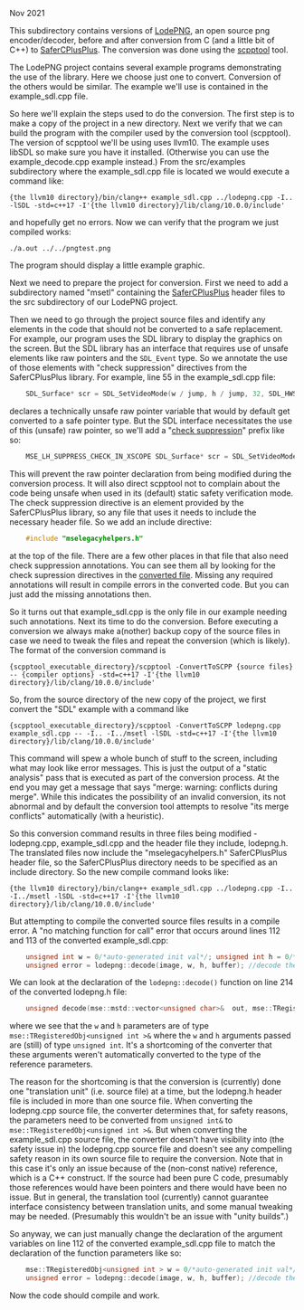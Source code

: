 Nov 2021

This subdirectory contains versions of [LodePNG](https://github.com/lvandeve/lodepng), an open source png encoder/decoder, before and after conversion from C (and a little bit of C++) to [SaferCPlusPlus](https://github.com/duneroadrunner/SaferCPlusPlus). The conversion was done using the [scpptool](https://github.com/duneroadrunner/scpptool) tool.

The LodePNG project contains several example programs demonstrating the use of the library. Here we choose just one to convert. Conversion of the others would be similar. The example we'll use is contained in the example_sdl.cpp file. 

So here we'll explain the steps used to do the conversion. The first step is to make a copy of the project in a new directory. Next we verify that we can build the program with the compiler used by the conversion tool (scpptool). The version of scpptool we'll be using uses llvm10. The example uses libSDL so make sure you have it installed. (Otherwise you can use the example_decode.cpp example instead.) From the src/examples subdirectory where the example_sdl.cpp file is located we would execute a command like: 

    {the llvm10 directory}/bin/clang++ example_sdl.cpp ../lodepng.cpp -I.. -lSDL -std=c++17 -I'{the llvm10 directory}/lib/clang/10.0.0/include'

and hopefully get no errors. Now we can verify that the program we just compiled works:

    ./a.out ../../pngtest.png

The program should display a little example graphic.

Next we need to prepare the project for conversion. First we need to add a subdirectory named "msetl" containing the [SaferCPlusPlus](https://github.com/duneroadrunner/SaferCPlusPlus) header files to the src subdirectory of our LodePNG project. 

Then we need to go through the project source files and identify any elements in the code that should not be converted to a safe replacement. For example, our program uses the SDL library to display the graphics on the screen. But the SDL library has an interface that requires use of unsafe elements like raw pointers and the `SDL_Event` type. So we annotate the use of those elements with "check suppression" directives from the SaferCPlusPlus library. For example, line 55 in the example_sdl.cpp file:

```cpp
    SDL_Surface* scr = SDL_SetVideoMode(w / jump, h / jump, 32, SDL_HWSURFACE);
```

declares a technically unsafe raw pointer variable that would by default get converted to a safe pointer type. But the SDL interface necessitates the use of this (unsafe) raw pointer, so we'll add a "[check suppression](https://github.com/duneroadrunner/scpptool#local-suppression-of-the-checks)" prefix like so:

```cpp
    MSE_LH_SUPPRESS_CHECK_IN_XSCOPE SDL_Surface* scr = SDL_SetVideoMode(w / jump, h / jump, 32, SDL_HWSURFACE);
```

This will prevent the raw pointer declaration from being modified during the conversion process. It will also direct scpptool not to complain about the code being unsafe when used in its (default) static safety verification mode. The check suppression directive is an element provided by the SaferCPlusPlus library, so any file that uses it needs to include the necessary header file. So we add an include directive:

```cpp
    #include "mselegacyhelpers.h"
```

at the top of the file. There are a few other places in that file that also need check suppression annotations. You can see them all by looking for the check supression directives in the [converted file](https://github.com/duneroadrunner/SaferCPlusPlus-AutoTranslation2/blob/master/examples/lodepng/lodepng_translated/src/examples/example_sdl.cpp). Missing any required annotations will result in compile errors in the converted code. But you can just add the missing annotations then.

So it turns out that example_sdl.cpp is the only file in our example needing such annotations. Next its time to do the conversion. Before executing a conversion we always make a(nother) backup copy of the source files in case we need to tweak the files and repeat the conversion (which is likely). The format of the conversion command is 

    {scpptool_executable_directory}/scpptool -ConvertToSCPP {source files} -- {compiler options} -std=c++17 -I'{the llvm10 directory}/lib/clang/10.0.0/include'

So, from the source directory of the new copy of the project, we first convert the "SDL" example with a command like 

    {scpptool_executable_directory}/scpptool -ConvertToSCPP lodepng.cpp example_sdl.cpp -- -I.. -I../msetl -lSDL -std=c++17 -I'{the llvm10 directory}/lib/clang/10.0.0/include'

This command will spew a whole bunch of stuff to the screen, including what may look like error messages. This is just the output of a "static analysis" pass that is executed as part of the conversion process. At the end you may get a message that says "merge: warning: conflicts during merge". While this indicates the possibility of an invalid conversion, its not abnormal and by default the conversion tool attempts to resolve "its merge conflicts" automatically (with a heuristic).

So this conversion command results in three files being modified - lodepng.cpp, example_sdl.cpp and the header file they include, lodepng.h. The translated files now include the "mselegacyhelpers.h" SaferCPlusPlus header file, so the SaferCPlusPlus directory needs to be specified as an include directory. So the new compile command looks like:

    {the llvm10 directory}/bin/clang++ example_sdl.cpp ../lodepng.cpp -I.. -I../msetl -lSDL -std=c++17 -I'{the llvm10 directory}/lib/clang/10.0.0/include'

But attempting to compile the converted source files results in a compile error. A "no matching function for call" error that occurs around lines 112 and 113 of the converted example_sdl.cpp:

```cpp
    unsigned int w = 0/*auto-generated init val*/; unsigned int h = 0/*auto-generated init val*/;
    unsigned error = lodepng::decode(image, w, h, buffer); //decode the png
```

We can look at the declaration of the `lodepng::decode()` function on line 214 of the converted lodepng.h file: 

```cpp
    unsigned decode(mse::mstd::vector<unsigned char>&  out, mse::TRegisteredObj<unsigned int >&  w, mse::TRegisteredObj<unsigned int >&  h, const mse::mstd::vector<unsigned char>&  in, LodePNGColorType colortype = LCT_RGBA, unsigned bitdepth = 8);
```

where we see that the `w` and `h` parameters are of type `mse::TRegisteredObj<unsigned int >&` where the `w` and `h` arguments passed are (still) of type `unsigned int`. It's a shortcoming of the converter that these arguments weren't automatically converted to the type of the reference parameters.

The reason for the shortcoming is that the conversion is (currently) done one "translation unit" (i.e. source file) at a time, but the lodepng.h header file is included in more than one source file. When converting the lodepng.cpp source file, the converter determines that, for safety reasons, the parameters need to be converted from `unsigned int&` to `mse::TRegisteredObj<unsigned int >&`. But when converting the example_sdl.cpp source file, the converter doesn't have visibility into (the safety issue in) the lodepng.cpp source file and doesn't see any compelling safety reason in its own source file to require the conversion. Note that in this case it's only an issue because of the (non-const native) reference, which is a C++ construct. If the source had been pure C code, presumably those references would have been pointers and there would have been no issue. But in general, the translation tool (currently) cannot guarantee interface consistency between translation units, and some manual tweaking may be needed. (Presumably this wouldn't be an issue with "unity builds".)

So anyway, we can just manually change the declaration of the argument variables on line 112 of the converted example_sdl.cpp file to match the declaration of the function parameters like so:

```cpp
    mse::TRegisteredObj<unsigned int > w = 0/*auto-generated init val*/; mse::TRegisteredObj<unsigned int > h = 0/*auto-generated init val*/;
    unsigned error = lodepng::decode(image, w, h, buffer); //decode the png
```

Now the code should compile and work. 


